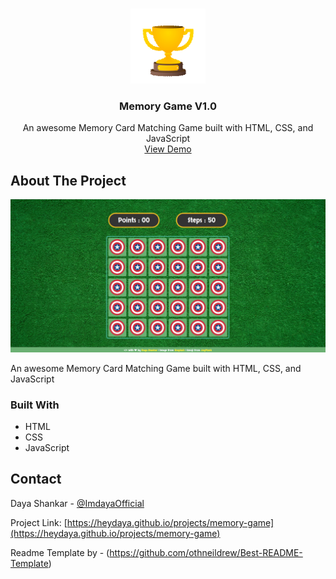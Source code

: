 <!-- PROJECT LOGO -->
<br />
<p align="center">
  <a href="https://github.com/othneildrew/Best-README-Template">
    <img src="images/trophy.gif" alt="Logo" width="120">
  </a>

  <h3 align="center">Memory Game V1.0</h3>

  <p align="center">
    An awesome Memory Card Matching Game built with HTML, CSS, and JavaScript
    <br />
    <a href="https://heydaya.github.io/projects/memory-game">View Demo</a>
  </p>
</p>

<!-- ABOUT THE PROJECT -->
## About The Project

![Product Name Screen Shot][product-screenshot]

An awesome Memory Card Matching Game built with HTML, CSS, and JavaScript

### Built With

* HTML
* CSS
* JavaScript

<!-- CONTACT -->
## Contact

Daya Shankar - [@ImdayaOfficial](https://twitter.com/@ImdayaOfficial)

Project Link: [https://heydaya.github.io/projects/memory-game](https://heydaya.github.io/projects/memory-game)


<!-- MARKDOWN LINKS & IMAGES -->
[product-screenshot]: screenshot.png


Readme Template by - (https://github.com/othneildrew/Best-README-Template)
